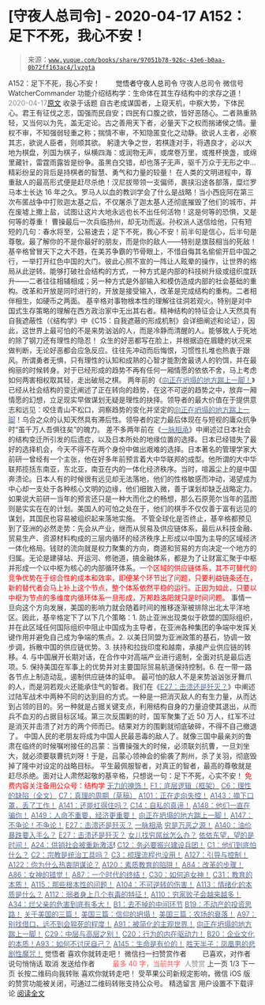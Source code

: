 # [守夜人总司令] - 2020-04-17 A152：足下不死，我心不安！

> 来源：[`www.yuque.com/books/share/97051b78-926c-43e6-b0aa-0b72ff163ac4/lvzgta`](https://www.yuque.com/books/share/97051b78-926c-43e6-b0aa-0b72ff163ac4/lvzgta)

<ne-p id="520f42f3293818f927861ebbd5b15da4_p_0" data-lake-id="520f42f3293818f927861ebbd5b15da4_p_0"><ne-text id="u482c53bc" style="color: rgb(51, 51, 51);">A152：足下不死，我心不安！</ne-text></ne-p> <ne-p id="be4e98b57068641d6de336a33f154195" data-lake-id="be4e98b57068641d6de336a33f154195"><ne-text id="u304f9ae0" ne-fontsize="12" style="color: rgb(255, 255, 255);">原创</ne-text><ne-text id="uec8d03fe" ne-fontsize="14">觉悟者</ne-text><ne-text id="u4e3775e8" ne-fontsize="14">守夜人总司令</ne-text></ne-p> <ne-p id="aebd3f91bc74ae68bd0fcb6870382d2b" data-lake-id="aebd3f91bc74ae68bd0fcb6870382d2b"><ne-text id="uff385c57" ne-fontsize="14" ne-bold="true" style="color: rgb(51, 51, 51);">守夜人总司令</ne-text></ne-p> <ne-p id="52973a986f45696508bc020cbb4e9896" data-lake-id="52973a986f45696508bc020cbb4e9896"><ne-text id="ua09be114" ne-fontsize="14" style="color: rgb(51, 51, 51);">微信号</ne-text><ne-text id="uc3434b4c" ne-fontsize="14" style="color: rgb(51, 51, 51);">WatcherCommander</ne-text></ne-p> <ne-p id="f6943c1146652c3de557efdcfd5c424b" data-lake-id="f6943c1146652c3de557efdcfd5c424b"><ne-text id="u732c6d2d" ne-fontsize="14" style="color: rgb(51, 51, 51);">功能介绍</ne-text><ne-text id="ud3a5b526" ne-fontsize="14" style="color: rgb(51, 51, 51);">结构学：生命体在其生存结构中的求存之道！</ne-text></ne-p> <ne-p id="67205eb06e7419d2223fbff2e2c7ccc0" data-lake-id="67205eb06e7419d2223fbff2e2c7ccc0"><ne-text id="uda94859c" style="color: rgb(140, 140, 140);">2020-04-17</ne-text>[<ne-text id="ue78757ff" ne-fontsize="14">原文</ne-text>](https://mp.weixin.qq.com/s?__biz=MzAxNDk1NjI2Mw==&mid=2247485129&idx=1&sn=4e54449e04c82de033b1d08b62909fac&chksm=9b8a2541acfdac57a7415beb4d029e9ebb531a4dba524a2bfae39feb00516ac2a9bcd93a2af1&scene=27#wechat_redirect&cpage=240)</ne-p> <ne-p id="df5654b53e252574ec90c3c0ae98ad6c" data-lake-id="df5654b53e252574ec90c3c0ae98ad6c"><ne-text id="u5cd8a96d" style="color: rgb(51, 51, 51);">收录于话题</ne-text></ne-p> <ne-p id="2604eaf2c5001651003ba6526591b81a" data-lake-id="2604eaf2c5001651003ba6526591b81a"><ne-text id="u67ada8a2" style="color: rgb(51, 51, 51);">自古老成谋国者，上窥天机，中察大势，下体民心。君王有征伐之志，国强而民自安；四民有口腹之欲，皆好恶随心。二者熟重熟轻，又当何以为先，盖无定论。古之善用天下者，必量天下之权而揣诸侯之情。量权不审，不知强弱轻重之称；揣情不审，不知隐匿变化之动静。欲说人主者，必察其志，欲说人臣者，则顺其欲。</ne-text></ne-p> <ne-p id="40346276845259c04753ae371864cff7" data-lake-id="40346276845259c04753ae371864cff7"><ne-text id="ua4234dae" style="color: rgb(51, 51, 51);">躬逢大争之世，若棋逢对手，将遇良才，必以大地为棋盘，列国为棋子，纵横四海：或润物无声，或席卷万里，或推杯换盏，或绵里藏针，雷霆雨露皆是纷争。虽黑白交错，却也落子无声，驱千万众于无形之中… 精彩纷呈的背后是持棋者的智慧、勇气和力量的较量！</ne-text></ne-p> <ne-p id="258636ed48309f53da226a5044a3d80c" data-lake-id="258636ed48309f53da226a5044a3d80c"><ne-text id="u9fa561b8" style="color: rgb(51, 51, 51);">在人类的文明进程中，尊重敌人的最高形式便是赶尽杀绝！汉尼拔带领一支偏师，裹挟沿途各部落，糜烂罗马本土长达 16 年之久。罗马人以血的教训学会了什么是战略！当小西庇阿在第三次布匿战争中打败迦太基之后，不仅屠杀了迦太基人还彻底摧毁了他们的城市，并在废墟上撒上盐，试图让这片大地永远也长不出任何活物！这是何等的恐惧，又是何等的尊重！</ne-text></ne-p> <ne-p id="a816b9f9eb49b2bf568089fb428f4d94" data-lake-id="a816b9f9eb49b2bf568089fb428f4d94"><ne-text id="uf36a722b" style="color: rgb(51, 51, 51);">曹操最后一次兵临扬州，却无功而返。孙权派人送信给他，只有短短的几句：春水将至，公易速去；足下不死，我心不安！前半句是信心，后半句是尊敬。最了解你的不是你最好的朋友，而是你的敌人——特别是旗鼓相当的死敌！</ne-text></ne-p> <ne-p id="afe77bec95877cf0f4b4a81603746312" data-lake-id="afe77bec95877cf0f4b4a81603746312"><ne-text id="u26332ed9" style="color: rgb(51, 51, 51);">基辛格曾冒天下之大不韪，在美苏争霸的节骨眼上，不惜自侮其名偷偷开启中国之行，一举打开红色中国的大门。彼此心照不宣的一阵让人眩晕的操作，让世界的格局从此逆转。能够打破社会结构的方式，一种方式是内部的科技树升级或组织度跃升——二者往往相辅相成；另一种方式是外部输入和模仿造成内部的社会基础的重构。改革和开放是同时进行的，开放是接受输入，改革是完成结构的重构。二者相伴相生，如硬币之两面。</ne-text></ne-p> <ne-p id="4db7871e9a6d515fe1d64898d812ea5f" data-lake-id="4db7871e9a6d515fe1d64898d812ea5f"><ne-text id="ua2cfb912" style="color: rgb(51, 51, 51);">基辛格对事物根本性的理解往往洞若观火。特别是对中国式生存策略的理解在西方政治家中无出其右者。精神结构的特征会让人天然具有自我遮蔽性（《结构学》中《C15：自我遮蔽的形成机制》会详细阐述和论证），因此，这世界上最可怕的不是来势汹汹的人，而是冷静而清醒的人。能够致人于死地的除了钢刀还有理性的隐忍！</ne-text></ne-p> <ne-p id="ddc861fb37bf89c6256834d871e82e72" data-lake-id="ddc861fb37bf89c6256834d871e82e72"><ne-text id="uf28e33fd" style="color: rgb(51, 51, 51);">众生的好恶都写在脸上，并根据迫在眉睫的状况来做判断，无论好恶都会应急反应。往往先冲动而后悔恨，习惯性扎堆也热衷于跟风。所谓勇者无惧，只有理性的认知和成熟的心智才能割舍最诱人的钓饵，并在最绚丽的时候转身。对于已经形成的趋势不再有任何一厢情愿的依依不舍，马上考虑如何两害相权取其轻，走出破局之棋。</ne-text></ne-p> <ne-p id="a7848412fe7cfd9eac1c524aaae5cf04" data-lake-id="a7848412fe7cfd9eac1c524aaae5cf04"><ne-text id="ufa6ffe35" style="color: rgb(51, 51, 51);">两年前的《</ne-text>[<ne-text id="u897a9ea6" style="color: rgb(87, 107, 149);">向正在坍塌的地方踹上一脚！</ne-text>](http://mp.weixin.qq.com/s?__biz=MzAxNDk1NjI2Mw==&mid=2247483789&idx=1&sn=5e44b7b524c3dc4bb7705f49ed0a44a3&chksm=9b8a2205acfdab139e4b1d44ef6702b09c9fbf79505340205d13fbdaa33207a997f54bee0e97&scene=21#wechat_redirect)<ne-text id="uc3e97b2f" style="color: rgb(51, 51, 51);">》已经从社会结构的变迁阐述了正在转向的趋势，在这不可逆的趋势之中，放弃一厢情愿的幻想，立足现实早做谋划无疑是理性的抉择。领导者的最大价值在于提供意志和远见：咬住青山不松口，洞察趋势的变化并坚定的</ne-text>[<ne-text id="u837ef766" style="color: rgb(87, 107, 149);">向正在坍塌的地方踹上一脚</ne-text>](http://mp.weixin.qq.com/s?__biz=MzAxNDk1NjI2Mw==&mid=2247483789&idx=1&sn=5e44b7b524c3dc4bb7705f49ed0a44a3&chksm=9b8a2205acfdab139e4b1d44ef6702b09c9fbf79505340205d13fbdaa33207a997f54bee0e97&scene=21#wechat_redirect)<ne-text id="u173496b7" style="color: rgb(51, 51, 51);">！乌合之众的认知天然具有滞后性。领导者的定力最后体现在与短视的庸众抗争时“虽千万人吾俱往矣”的魄力。</ne-text></ne-p> <ne-p id="cf8e487098e21477407d38431946b5ee" data-lake-id="cf8e487098e21477407d38431946b5ee"><ne-text id="u5398e5f9" style="color: rgb(51, 51, 51);">差不多两年前在《</ne-text>[<ne-text id="ub94f8ce4" style="color: rgb(87, 107, 149);">一脉相承</ne-text>](http://mp.weixin.qq.com/s?__biz=MzIzMDYwOTM0Mg==&mid=2247483817&idx=1&sn=148231160af839d229a08a0615554624&chksm=e8b19978dfc6106e2404be564219be3cda1fac1eff3cabbc478865ef43edd2fa3d7cefd7197a&scene=21#wechat_redirect)<ne-text id="u62f1cbda" style="color: rgb(51, 51, 51);">》中阐述过日本社会的结构变迁所引发的后遗症，以及日本所处的地缘位置的选择。日本已经错失了最好的选择机会，今天不得不在两个身份中做出艰难的选择。日本著名的管理学家大前研一曾经有一个主张，他在好多年前预言着大中华联邦的成型。他所谓的大中华联邦揽括东南亚，东北亚，南亚在内的一体化经济秩序。当时，喧嚣尘上的是中国奔溃论。日本人有的时候很有远见却无法落地，他们的性格敏感而冲动，渴望成为中心却一支处于各种核心文明的边缘，他们细致入微，善于谋划却缺乏战略定力。如果说大前研一当年的预言还只是一种大而化之的畅想，那么石原莞尔当年的蓝图则是实实在在的计划。美国人的可怕之处在于，他们的棋手不仅仅善于富有远见的谋划，其国民也容易被组织起来落地实施。</ne-text></ne-p> <ne-p id="0a3bb5f0e12f8e1ad05f17b9d12d25b4" data-lake-id="0a3bb5f0e12f8e1ad05f17b9d12d25b4"><ne-text id="ud8c6a09a" style="color: rgb(51, 51, 51);">不管全球化是否终止，基辛格都预见到了亚洲的必然走势：先会从产业，继而从贸易及供应链体系，最后从科技金融、贸易生产、资源材料构成的三层内循环的经济秩序上形成以中国为主导的区域经济一体化格局。</ne-text><ne-text id="ucce0948a" ne-bold="true" style="color: rgb(51, 51, 51);">钱财的流向就是权力聚集的方向，商道和贸易的方向决定一个地方的归属。无论是建驿站、开运河、修驰道，搞金融体系，都是为了让财富汇聚于中枢并形成一个以中枢为核心的内部循环体系。</ne-text><ne-text id="uee8b4a44" style="color: rgb(255, 0, 0);">一个区域的供应链体系，其不可替代的竞争优势在于综合性的成本和效率，即便某个环节出了问题，只要利益链条还在，新的替代者会马上补上这个节点，整个体系依然平稳的运行。正因为如此，只要以中枢为节点的多维度内循环体系一旦形成，万邦趋洛阳就只是时间问题。</ne-text></ne-p> <ne-p id="96f7f7e57535c48d512810a297854f6e" data-lake-id="96f7f7e57535c48d512810a297854f6e"><ne-text id="u49cfa268" style="color: rgb(51, 51, 51);">事情一旦向这个方向发展，美国的影响力就会随着时间的推移逐渐被排除出北太平洋地区。因此，基辛格定下了以下几个策略：1\. 防止亚洲出现类似于欧盟的国际组织，并在此区域任何国际组织中阻止中国成为主导者，在亚洲各种集团的争端中发挥关键作用并避免自己成为争端的焦点。2\. 以美日同盟为亚洲政策的基石，协调一致步调，拆散中国的供应链优势。3\. 扶持和拉拢印度和越南，承接产业供应链的转移。4\. 与中国展开长期对话，在合作中对高端产业进行遏制，全面对抗是最后选项。5\. 保持美国在军事上的优势并对主要国际贸易航道保持控制。6\. 在一带一路各节点上制造动乱，遏制供应链体的延申。</ne-text></ne-p> <ne-p id="df8b5dccfd15e03a1b15aa5c14f95b8d" data-lake-id="df8b5dccfd15e03a1b15aa5c14f95b8d"><ne-text id="uac5cc649" style="color: rgb(51, 51, 51);">最可怕的敌人不是来势汹汹张牙舞爪的人，而是洞若观火还能承住气的智者。我们在《</ne-text>[<ne-text id="ua468a406" style="color: rgb(87, 107, 149);">E27：击溃还是歼灭？</ne-text>](http://mp.weixin.qq.com/s?__biz=MzAxNDk1NjI2Mw==&mid=2247485068&idx=1&sn=2b373ea4eefcf1b09885327f1a71579c&chksm=9b8a2504acfdac128793e9562414dc6898813182021afefdb73c3ea788e0a998af0ed02fe173&scene=21#wechat_redirect)<ne-text id="uc7926775" style="color: rgb(51, 51, 51);">》中阐述过陆军战术中两种不同的达到目的方式。一种是一把消灭敌人的有生力量，从而达到占领的目的。另一种就是占据关键支点，利用结构自身的力量迫使其退出，从而兵不血刃的占据目标区域。第三次反围剿的时，国军聚集了近 50 万人，红军不过是消灭并击溃了对方的两个师而已。结果对方的围剿就彻底破碎，不得不自己撤退了。</ne-text></ne-p> <ne-p id="719cbeeb7c365dded723a732ed2af1b3" data-lake-id="719cbeeb7c365dded723a732ed2af1b3"><ne-text id="u08ef67c8" style="color: rgb(51, 51, 51);">中国人民的老朋友将成为中国人民最恶毒的敌人了。就像三国中最亲刘的鲁肃在临终的时候嘱咐接任的吕蒙：当曹操强大的时候，必须联刘抗曹，一旦刘坐大，就必须要联曹抗刘呀！于是，吕蒙心领神会的偷袭了荆州，杀了关羽，彻底毁掉了隆中对设定的战略目标。</ne-text></ne-p> <ne-p id="b300eb5bb6ef8eec411a9380303e805c" data-lake-id="b300eb5bb6ef8eec411a9380303e805c"><ne-text id="ud9ade5ed" style="color: rgb(51, 51, 51);">平生最佩服智者，对真正的智者，最高的尊敬就是赶尽杀绝。面对让人肃然起敬的基辛格，只想说一句：足下不死，心实不安！</ne-text></ne-p> <ne-p id="ffd1df4b61970c692b045126e7c2d0b2" data-lake-id="ffd1df4b61970c692b045126e7c2d0b2" ne-alignment="center"><ne-text id="u53bddfa4" style="color: rgb(255, 0, 0);">免费内容关注备用公众号</ne-text><ne-text id="u994e997f" ne-bold="true" style="color: rgb(255, 0, 0);">：结构学</ne-text></ne-p>  <ne-p id="25a9601eb6781fb361eece034502bd63" data-lake-id="25a9601eb6781fb361eece034502bd63"><ne-card data-card-name="image" data-card-type="inline" id="nxYBP" data-event-boundary="card" style="color: rgb(51, 51, 51);"><ne-p id="3a4f3ead1854386cf0d73ee6b1da7b0b" data-lake-id="3a4f3ead1854386cf0d73ee6b1da7b0b">[<ne-text id="u8eca3e12" style="color: rgb(87, 107, 149);">无力的掩饰！</ne-text>](http://mp.weixin.qq.com/s?__biz=MzAxNDk1NjI2Mw==&mid=2247485092&idx=1&sn=72255f6c1435947bcb3f85c0fa9a8c98&chksm=9b8a252cacfdac3a1614917f764fe39ac23355efb663c00ccd93322a5cb9b882f96170105e49&scene=21#wechat_redirect)</ne-p> <ne-p id="a2ed03b45b7c80905a706bd31f2013c8" data-lake-id="a2ed03b45b7c80905a706bd31f2013c8">[<ne-text id="udf7d60d4" style="color: rgb(87, 107, 149);">F1：底层逻辑（框架）</ne-text>](http://mp.weixin.qq.com/s?__biz=MzAxNDk1NjI2Mw==&mid=2247485072&idx=1&sn=83d919c9e3bf71d25978a97c8d4c8aa6&chksm=9b8a2518acfdac0ea8a0f84382cc7c0a26d1ac3664d76c6365aee67ac4ebcac1bf280c060249&scene=21#wechat_redirect)</ne-p> <ne-p id="5d348064c7b96e9005b0b9bf6eb855e7" data-lake-id="5d348064c7b96e9005b0b9bf6eb855e7">[<ne-text id="u820c146a" style="color: rgb(87, 107, 149);">C6：理性的缺陷（全文）</ne-text>](http://mp.weixin.qq.com/s?__biz=MzAxNDk1NjI2Mw==&mid=2247485088&idx=1&sn=dc240d68dabbc3fbaa9897c63128e439&chksm=9b8a2528acfdac3e2ed7d1fff93035fb458ffdde98085ac6cfcd64bd53c9b8492733341b88ca&scene=21#wechat_redirect)</ne-p> <ne-p id="737bf4caad2f5734754a893e4afc816f" data-lake-id="737bf4caad2f5734754a893e4afc816f">[<ne-text id="ub1f9a2da" style="color: rgb(87, 107, 149);">C7：真理的周期（草稿）</ne-text>](http://mp.weixin.qq.com/s?__biz=MzAxNDk1NjI2Mw==&mid=2247485125&idx=1&sn=724eac40812de46a36c36a423d100223&chksm=9b8a254dacfdac5b81e40465e73885bad2944e5115cd3c3fd5564b139fff62d8d15465bdc614&scene=21#wechat_redirect)</ne-p> <ne-p id="44bc65968abf7019ab90b99c85778099" data-lake-id="44bc65968abf7019ab90b99c85778099">[<ne-text id="u16334996" style="color: rgb(87, 107, 149);">A101：正在走向失控！</ne-text>](http://mp.weixin.qq.com/s?__biz=MzAxNDk1NjI2Mw==&mid=2247485118&idx=1&sn=f80e8cdc785582325fe732a34ada1752&chksm=9b8a2536acfdac20e341884248b172b0c0ca910540223ab60c7625fdc0de2a03975d780ea2ab&scene=21#wechat_redirect)</ne-p> <ne-p id="a2712916eb332b0353dc6ca19f3f5d1e" data-lake-id="a2712916eb332b0353dc6ca19f3f5d1e">[<ne-text id="u62871ece" style="color: rgb(87, 107, 149);">A143：摘下口罩，丢了工作！</ne-text>](http://mp.weixin.qq.com/s?__biz=MzAxNDk1NjI2Mw==&mid=2247485056&idx=1&sn=eff9f05bcad84a7ccd397ebaacde4055&chksm=9b8a2508acfdac1eb18a04ce52aef698f8e4da804261fd1f75930aa5e7c3fbe50806b0077542&scene=21#wechat_redirect)</ne-p> <ne-p id="d24e09cf844d69db194482edf232bbdd" data-lake-id="d24e09cf844d69db194482edf232bbdd">[<ne-text id="ue3196df4" style="color: rgb(87, 107, 149);">A141：还能扛得住吗？</ne-text>](http://mp.weixin.qq.com/s?__biz=MzAxNDk1NjI2Mw==&mid=2247485046&idx=1&sn=d7a96fb55a2d572e99346b475818fe95&chksm=9b8a25feacfdace8ee0ac46509e45dc495a8d28b9f12f2acfe6d96d87cf87b8d8fb887b6e6fa&scene=21#wechat_redirect)</ne-p> <ne-p id="f1453367ecd5339d92e561fa59fc0c83" data-lake-id="f1453367ecd5339d92e561fa59fc0c83">[<ne-text id="u4b43a736" style="color: rgb(87, 107, 149);">C14：自私的真谛！</ne-text>](http://mp.weixin.qq.com/s?__biz=MzAxNDk1NjI2Mw==&mid=2247485051&idx=1&sn=61451e2e8b660eec79c1ec634ff1188c&chksm=9b8a25f3acfdace5790db4e909468d61e47477affe294f19c4e10cad79c869c3a3ecedc242b6&scene=21#wechat_redirect)</ne-p> <ne-p id="cd9d39a9744af7f35d75379ac424917c" data-lake-id="cd9d39a9744af7f35d75379ac424917c">[<ne-text id="u380e7f21" style="color: rgb(87, 107, 149);">A148：他们一直在骗你！</ne-text>](http://mp.weixin.qq.com/s?__biz=MzAxNDk1NjI2Mw==&mid=2247485104&idx=1&sn=95439802cbeb1e42c406b5db1506d630&chksm=9b8a2538acfdac2e0f18661179a39a4ac262d1621e470595a57d660561c5dab9f0a895564fcc&scene=21#wechat_redirect)</ne-p> <ne-p id="f6ce8afa60be48e3f918214a3d72ae18" data-lake-id="f6ce8afa60be48e3f918214a3d72ae18">[<ne-text id="u5375a30f" style="color: rgb(87, 107, 149);">A149：人命不重要，经济更重要！</ne-text>](http://mp.weixin.qq.com/s?__biz=MzAxNDk1NjI2Mw==&mid=2247485108&idx=1&sn=3fab85fd661e063fa5b16c9fd8d85eff&chksm=9b8a253cacfdac2af43b37c34ffc673a5f4ca2e25b9580fa8a220c3c2bdc90e2f8cdf630c86c&scene=21#wechat_redirect)</ne-p> <ne-p id="0bc5c3bd2d5db3f20f6ef4473965be2a" data-lake-id="0bc5c3bd2d5db3f20f6ef4473965be2a">[<ne-text id="u3cbc57ea" style="color: rgb(87, 107, 149);">向正在坍塌的地方踹上一脚！</ne-text>](http://mp.weixin.qq.com/s?__biz=MzAxNDk1NjI2Mw==&mid=2247483789&idx=1&sn=5e44b7b524c3dc4bb7705f49ed0a44a3&chksm=9b8a2205acfdab139e4b1d44ef6702b09c9fbf79505340205d13fbdaa33207a997f54bee0e97&scene=21#wechat_redirect)</ne-p> <ne-p id="8743b2644dd8d2fa96f0cc9b1e33cc44" data-lake-id="8743b2644dd8d2fa96f0cc9b1e33cc44">[<ne-text id="ue50f196c" style="color: rgb(87, 107, 149);">A147：不争论！不争论！</ne-text>](http://mp.weixin.qq.com/s?__biz=MzAxNDk1NjI2Mw==&mid=2247485096&idx=1&sn=5e5f8668239146507240a8ca9bd3129c&chksm=9b8a2520acfdac36b0d7f692c488c41a5d80872b7cc85c03cb728e2ecd09622cc02afbaee1e6&scene=21#wechat_redirect)</ne-p> <ne-p id="81f99b765c0f104132a9d8566c34c0dc" data-lake-id="81f99b765c0f104132a9d8566c34c0dc">[<ne-text id="ub26e84d2" style="color: rgb(87, 107, 149);">E27：击溃还是歼灭？</ne-text>](http://mp.weixin.qq.com/s?__biz=MzAxNDk1NjI2Mw==&mid=2247485068&idx=1&sn=2b373ea4eefcf1b09885327f1a71579c&chksm=9b8a2504acfdac128793e9562414dc6898813182021afefdb73c3ea788e0a998af0ed02fe173&scene=21#wechat_redirect)</ne-p> <ne-p id="2494bbfef3d278decb7b980bf1a58464" data-lake-id="2494bbfef3d278decb7b980bf1a58464">[<ne-text id="ud45d14f6" style="color: rgb(87, 107, 149);">一脉相承</ne-text>](http://mp.weixin.qq.com/s?__biz=MzIzMDYwOTM0Mg==&mid=2247483817&idx=1&sn=148231160af839d229a08a0615554624&chksm=e8b19978dfc6106e2404be564219be3cda1fac1eff3cabbc478865ef43edd2fa3d7cefd7197a&scene=21#wechat_redirect)</ne-p> <ne-p id="29732756e83e8b5602de1b1c6baae3cc" data-lake-id="29732756e83e8b5602de1b1c6baae3cc">[<ne-text id="u3d2b9d86" style="color: rgb(87, 107, 149);">穷是万恶之源！</ne-text>](http://mp.weixin.qq.com/s?__biz=MzAxNDk1NjI2Mw==&mid=2247483823&idx=1&sn=e54ebe9891b302dc0bf1815c76ccf8b7&chksm=9b8a2227acfdab31a05e273addd9159d4b8263d58d3c58bf214841c8189157519719c3427306&scene=21#wechat_redirect)</ne-p> <ne-p id="e2c02fd5b288e99443f2e688c9511e86" data-lake-id="e2c02fd5b288e99443f2e688c9511e86">[<ne-text id="uea99dc4d" style="color: rgb(87, 107, 149);">A140：油价暴跌要入手么？</ne-text>](http://mp.weixin.qq.com/s?__biz=MzAxNDk1NjI2Mw==&mid=2247485041&idx=1&sn=6a4187b14980b764812cc8a38a73a6d4&chksm=9b8a25f9acfdacef9a5a63103636ec37167ae10172725c25bf8406785c059e08ca35c44d28e4&scene=21#wechat_redirect)</ne-p> <ne-p id="749ea57018e55bdc5eb09590c024f071" data-lake-id="749ea57018e55bdc5eb09590c024f071">[<ne-text id="u49859cc1" style="color: rgb(87, 107, 149);">E27：击溃还是歼灭？</ne-text>](http://mp.weixin.qq.com/s?__biz=MzAxNDk1NjI2Mw==&mid=2247485068&idx=1&sn=2b373ea4eefcf1b09885327f1a71579c&chksm=9b8a2504acfdac128793e9562414dc6898813182021afefdb73c3ea788e0a998af0ed02fe173&scene=21#wechat_redirect)</ne-p> <ne-p id="3590634296906cdcd137c46bea95ea64" data-lake-id="3590634296906cdcd137c46bea95ea64">[<ne-text id="u5f5c63ae" style="color: rgb(87, 107, 149);">女儿找穷屌丝怎么办？</ne-text>](http://mp.weixin.qq.com/s?__biz=MzAxNDk1NjI2Mw==&mid=2247484939&idx=1&sn=6a8b9a3df7e1197fde72a04e45ad3055&chksm=9b8a2583acfdac958a9514beb89993c74e6ee5ad63df4c4c6d420f8ac9cc3976dcfe5f66c734&scene=21#wechat_redirect)</ne-p> <ne-p id="d28095990944fb0a24fcbe6b7f2aaeb1" data-lake-id="d28095990944fb0a24fcbe6b7f2aaeb1">[<ne-text id="ua4494cb0" style="color: rgb(87, 107, 149);">依依东望，望的是时间！</ne-text>](http://mp.weixin.qq.com/s?__biz=MzIzMDYwOTM0Mg==&mid=2247483860&idx=1&sn=b5b01ae82ff764ce2806251e3f2a809f&chksm=e8b19905dfc61013607735eb7782299c9a4d7a39a8b15a7b46182ef20eda3ffe9f6ed6337e1f&scene=21#wechat_redirect)</ne-p> <ne-p id="f1eb352c1686167a7a3faa268895421d" data-lake-id="f1eb352c1686167a7a3faa268895421d">[<ne-text id="u6ea2edba" style="color: rgb(87, 107, 149);">A24：供销社会被重新激活</ne-text>](http://mp.weixin.qq.com/s?__biz=MzAxNDk1NjI2Mw==&mid=2247484249&idx=1&sn=b8af24c3440b291292b1ed4eddfcfaec&chksm=9b8a20d1acfda9c79045cf72415a403a655fcbcc03483c9b2970fd289e28f7c18a998142039c&scene=21#wechat_redirect)<ne-text id="u5340efaa" style="color: rgb(11, 1, 20);">!</ne-text></ne-p> <ne-p id="77985082a278eedbe1c9f71066e2c90e" data-lake-id="77985082a278eedbe1c9f71066e2c90e">[<ne-text id="u72a82b98" style="color: rgb(87, 107, 149);">C12：务必要振兴建设兵团！</ne-text>](http://mp.weixin.qq.com/s?__biz=MzAxNDk1NjI2Mw==&mid=2247484193&idx=1&sn=88c86597191d0c97a411f9ea6f7b7c5d&chksm=9b8a20a9acfda9bfae819e8e42531fe6d523dd244ef0fc0c0787ab812540108c181f7ec2ffa9&scene=21#wechat_redirect)</ne-p> <ne-p id="90f85b8822765554cbe5bc571d8beb15" data-lake-id="90f85b8822765554cbe5bc571d8beb15">[<ne-text id="u58d488fc" style="color: rgb(87, 107, 149);">C1：他们到底怕什么？</ne-text>](http://mp.weixin.qq.com/s?__biz=MzAxNDk1NjI2Mw==&mid=2247483898&idx=1&sn=1b0a50386e9e89d2750dec717236f0aa&chksm=9b8a2272acfdab64235b35ee5e91b8cac6172144207251636e1345fc570aa1601f59eff7f442&scene=21#wechat_redirect)</ne-p> <ne-p id="0aee449e40370ec93b2ef1081909bd58" data-lake-id="0aee449e40370ec93b2ef1081909bd58">[<ne-text id="ue78878d2" style="color: rgb(87, 107, 149);">C2：宗教是统治工具吗？</ne-text>](http://mp.weixin.qq.com/s?__biz=MzAxNDk1NjI2Mw==&mid=2247483901&idx=1&sn=f5d9f8c7bd84370c79adae921351e813&chksm=9b8a2275acfdab63fde093d76ff82e01d0e2fd43ea675f77fd17fd51a15873d4d10499f5338d&scene=21#wechat_redirect)</ne-p> <ne-p id="9952dd1ae1179f3c5c9e2cb17c2de632" data-lake-id="9952dd1ae1179f3c5c9e2cb17c2de632">[<ne-text id="ua679ce21" style="color: rgb(87, 107, 149);">C3：梳理流程也没用！</ne-text>](http://mp.weixin.qq.com/s?__biz=MzAxNDk1NjI2Mw==&mid=2247483989&idx=1&sn=ee70dacfd980f041379d91ae947ece44&chksm=9b8a21ddacfda8cb28bf62d6f53531e8a8ebce2de96396e50ec7e7e144fffe502ec6faee3415&scene=21#wechat_redirect)</ne-p> <ne-p id="a648f984c2d24407c414f99342e41f9d" data-lake-id="a648f984c2d24407c414f99342e41f9d">[<ne-text id="u38f5d02f" style="color: rgb(87, 107, 149);">A127：引导与控制！</ne-text>](http://mp.weixin.qq.com/s?__biz=MzAxNDk1NjI2Mw==&mid=2247484979&idx=1&sn=f399f00523a8dd5cafe7c0636121333e&chksm=9b8a25bbacfdacad35d6b31ea6500e76fc161c3dd8e789aacdc1284bedcdcaf57570dd6f6261&scene=21#wechat_redirect)</ne-p> <ne-p id="5b1acd2c09eff74e5f4af4725365f168" data-lake-id="5b1acd2c09eff74e5f4af4725365f168">[<ne-text id="ue664d418" style="color: rgb(87, 107, 149);">A122：你为什么热衷阴谋论？</ne-text>](http://mp.weixin.qq.com/s?__biz=MzAxNDk1NjI2Mw==&mid=2247484960&idx=1&sn=f04b2971f7e664f0ab903a6a9ffab5dd&chksm=9b8a25a8acfdacbecd85fb722d9e401e6b748a28498b75da9489af10d9cf69916bf473c72a7b&scene=21#wechat_redirect)</ne-p> <ne-p id="eea9d4a03309c5ca43aac8747d9698ef" data-lake-id="eea9d4a03309c5ca43aac8747d9698ef">[<ne-text id="udddd1599" style="color: rgb(87, 107, 149);">A120：素质教育的陷阱！</ne-text>](http://mp.weixin.qq.com/s?__biz=MzAxNDk1NjI2Mw==&mid=2247484948&idx=1&sn=6326c52223f8520cf16820e7ae2f12d1&chksm=9b8a259cacfdac8a3f821dea074d2df64dc08c9498aadb36f006f685bbf87dfc13daefd4bf6d&scene=21#wechat_redirect)</ne-p> <ne-p id="302f300ae6805cbfe1e6c8147664ca79" data-lake-id="302f300ae6805cbfe1e6c8147664ca79">[<ne-text id="u1608c693" style="color: rgb(87, 107, 149);">A84：改革的步骤！</ne-text>](http://mp.weixin.qq.com/s?__biz=MzIzMDYwOTM0Mg==&mid=2247484098&idx=1&sn=8a28fd5dce47b485ed38e4f3cfdb7d05&chksm=e8b19a13dfc61305fde13511d297aa1d6b59184825c7998f338e7d5f36742e3c06c717d78fe8&scene=21#wechat_redirect)</ne-p> <ne-p id="fc5e5d5587f64a9fed77845f7e0c6750" data-lake-id="fc5e5d5587f64a9fed77845f7e0c6750">[<ne-text id="u9d96bd3b" style="color: rgb(87, 107, 149);">A86：女神的错觉！</ne-text>](http://mp.weixin.qq.com/s?__biz=MzAxNDk1NjI2Mw==&mid=2247484733&idx=1&sn=fab22e8ab3f80b78dab3d4e2e2716bfb&chksm=9b8a26b5acfdafa374df83506e5086a573169362877918977c08490b4e9747c45c99d1266e7f&scene=21#wechat_redirect)</ne-p> <ne-p id="0cb0489648b4eed908a6d82f4e6f2f07" data-lake-id="0cb0489648b4eed908a6d82f4e6f2f07">[<ne-text id="u55128cdf" style="color: rgb(87, 107, 149);">A87：一个时代的终结！</ne-text>](http://mp.weixin.qq.com/s?__biz=MzIzMDYwOTM0Mg==&mid=2247484102&idx=1&sn=c0572fe89409ac0ef2d1468b8f81f130&chksm=e8b19a17dfc6130119eacf0492c237b5173f6f9c13265a36d7919e3132228f8c2d3306863c08&scene=21#wechat_redirect)</ne-p> <ne-p id="2a2905380dbf5177c729827cca9a38f1" data-lake-id="2a2905380dbf5177c729827cca9a38f1">[<ne-text id="uc8fa8b8e" style="color: rgb(87, 107, 149);">C30：如何追女神！</ne-text>](http://mp.weixin.qq.com/s?__biz=MzAxNDk1NjI2Mw==&mid=2247484588&idx=1&sn=de5c95495cc04bcfe8644c3c2bc025c3&chksm=9b8a2724acfdae3286a142c2de506a7494e2d7aa50c990c0e159cedab07b5287040f286dfac6&scene=21#wechat_redirect)</ne-p> <ne-p id="fd9c1a933d58a82ba5deb6e586ead3fb" data-lake-id="fd9c1a933d58a82ba5deb6e586ead3fb">[<ne-text id="ufa0e53df" style="color: rgb(87, 107, 149);">C31：教育的本质！</ne-text>](http://mp.weixin.qq.com/s?__biz=MzAxNDk1NjI2Mw==&mid=2247484645&idx=1&sn=0c19e963af345ec0d157348555f45482&chksm=9b8a276dacfdae7bb43eb0602bf7d9fdc827d0675a7350f893c5b3b43986de58782355a2065d&scene=21#wechat_redirect)</ne-p> <ne-p id="b9a3c30835bf7aa6ff1dcd3730d25439" data-lake-id="b9a3c30835bf7aa6ff1dcd3730d25439">[<ne-text id="u02d8e53f" style="color: rgb(87, 107, 149);">A115：那些根本性的问题！</ne-text>](http://mp.weixin.qq.com/s?__biz=MzAxNDk1NjI2Mw==&mid=2247484914&idx=1&sn=967fee05bc4f865fe727690ef496bd08&chksm=9b8a267aacfdaf6c067abdfbeed512ad0ec7af5d0c3310f4461e50eaa47c005b5b30ea9758af&scene=21#wechat_redirect)</ne-p> <ne-p id="a3876cf4b9d71bb09939f6cbafc1c965" data-lake-id="a3876cf4b9d71bb09939f6cbafc1c965">[<ne-text id="u63a61763" style="color: rgb(87, 107, 149);">A104：不可逆转的伤害！</ne-text>](http://mp.weixin.qq.com/s?__biz=MzAxNDk1NjI2Mw==&mid=2247484910&idx=1&sn=80626aa3b4a4e223e5062a4d00806308&chksm=9b8a2666acfdaf70c0a3e1392357732bf9431c96bc1ec220eef91101a73d0c6eeff4f62d4e80&scene=21#wechat_redirect)</ne-p> <ne-p id="02d1b3431b9e7a1098591fd3db48af3d" data-lake-id="02d1b3431b9e7a1098591fd3db48af3d">[<ne-text id="u3436d3f2" style="color: rgb(87, 107, 149);">A113：情绪化的本质是什么？</ne-text>](http://mp.weixin.qq.com/s?__biz=MzAxNDk1NjI2Mw==&mid=2247484925&idx=1&sn=a3e5d2a4ffa1f0c4a1e915a7f6244527&chksm=9b8a2675acfdaf6365b4c9b6f0390ceae91e0dbf218efdd6be0dc600964d220b1ab45bb6c2ac&scene=21#wechat_redirect)</ne-p> <ne-p id="94afc45c447c93690ddd7cd3c1b0ec25" data-lake-id="94afc45c447c93690ddd7cd3c1b0ec25">[<ne-text id="uc43be8c4" style="color: rgb(87, 107, 149);">A112：弱者身上几个有毒的特征！</ne-text>](http://mp.weixin.qq.com/s?__biz=MzAxNDk1NjI2Mw==&mid=2247484903&idx=1&sn=609b7c81f10207eea8bcccbe35aa61b6&chksm=9b8a266facfdaf790a328ee9eca9d05f95ce939b69b2e4c1fcaacd63470bd79c44d03caeb00c&scene=21#wechat_redirect)</ne-p> <ne-p id="edcac0af965d4af904cc66b0823b588e" data-lake-id="edcac0af965d4af904cc66b0823b588e">[<ne-text id="u64dcabb0" style="color: rgb(87, 107, 149);">A110：穷家败子会越来越多！</ne-text>](http://mp.weixin.qq.com/s?__biz=MzAxNDk1NjI2Mw==&mid=2247484897&idx=1&sn=84e1c8a85eb385c04f400095d47d55eb&chksm=9b8a2669acfdaf7f7a431a12c057023ae123aaa855b0f9d48a98c21eae27788632beb60765c9&scene=21#wechat_redirect)</ne-p> <ne-p id="fbbb9f58ae7dac5c9799c1e8878d9352" data-lake-id="fbbb9f58ae7dac5c9799c1e8878d9352">[<ne-text id="u3f9ff631" style="color: rgb(87, 107, 149);">A34：烂父亲的危害到底有多大！</ne-text>](http://mp.weixin.qq.com/s?__biz=MzIzMDYwOTM0Mg==&mid=2247483986&idx=1&sn=984fbf5e696f7a3f34f25dcf93037cea&chksm=e8b19a83dfc61395d629a54503920505c42a73a62b9e72308ed4ea0d66c509ca66a1a3138ea5&scene=21#wechat_redirect)</ne-p> <ne-p id="0f7c14f0cce0c5d392fada602b14e5fd" data-lake-id="0f7c14f0cce0c5d392fada602b14e5fd">[<ne-text id="u54062cd9" style="color: rgb(87, 107, 149);">B1：去不掉的中间环节</ne-text>](http://mp.weixin.qq.com/s?__biz=MzIzMDYwOTM0Mg==&mid=2247483903&idx=1&sn=e8a21cb816d6a27d869f81463805a208&chksm=e8b1992edfc610380f54d91f9acc9844820c77ce8a5bcedb4f36372c406647f45fd2514a6a77&scene=21#wechat_redirect)</ne-p> <ne-p id="f11c53cad3b3de995e5f71a579211616" data-lake-id="f11c53cad3b3de995e5f71a579211616">[<ne-text id="udefb79e2" style="color: rgb(87, 107, 149);">B19：不动产的投资思路！</ne-text>](http://mp.weixin.qq.com/s?__biz=MzAxNDk1NjI2Mw==&mid=2247484650&idx=1&sn=36687887ab7cd444fd324c3906b8d54a&chksm=9b8a2762acfdae74b83a146bdd8994b81cb9879b3de5caa870c13c6253ad22b2f5c42b0fe59a&scene=21#wechat_redirect)</ne-p> <ne-p id="b9cb453cb15447f557ac7842975bcfb3" data-lake-id="b9cb453cb15447f557ac7842975bcfb3">[<ne-text id="u59e44715" style="color: rgb(87, 107, 149);">关于美国的三篇！</ne-text>](http://mp.weixin.qq.com/s?__biz=MzIzMDYwOTM0Mg==&mid=2247484082&idx=1&sn=7f0efdc740505aeff41af3593c2c07d2&chksm=e8b19a63dfc613757721204eef321ddcad7ddc01dfc2076db117c37c0b37d75438f2e405c830&scene=21#wechat_redirect)</ne-p> <ne-p id="7ea67752d868a886e0f91849254dbf0f" data-lake-id="7ea67752d868a886e0f91849254dbf0f">[<ne-text id="u64898e42" style="color: rgb(87, 107, 149);">美国三篇：信仰的坍塌！</ne-text>](http://mp.weixin.qq.com/s?__biz=MzIzMDYwOTM0Mg==&mid=2247484086&idx=1&sn=84a690a2f2f277ffb97bd9ae9b8997b5&chksm=e8b19a67dfc61371cbaa58bdc4cf884dcb865ce62dc947cf1cf3e7653716339ff71d49c563bb&scene=21#wechat_redirect)</ne-p> <ne-p id="31c401655b0102934a862120029c9cd2" data-lake-id="31c401655b0102934a862120029c9cd2">[<ne-text id="u314804d5" style="color: rgb(87, 107, 149);">美国三篇：农场的衰落！</ne-text>](http://mp.weixin.qq.com/s?__biz=MzAxNDk1NjI2Mw==&mid=2247484839&idx=1&sn=ab17e9c4ae5af883a17a9c0fcafe94dd&chksm=9b8a262facfdaf399eab6252e9034d5a64a95f1c2575ed6570615dc11980d7d14b684341c22d&scene=21#wechat_redirect)</ne-p> <ne-p id="ac07fda13ac7984d00078c4137dffe92" data-lake-id="ac07fda13ac7984d00078c4137dffe92">[<ne-text id="u4e3f0695" style="color: rgb(87, 107, 149);">A97：别找借口，远不到会猝死的程度！</ne-text>](http://mp.weixin.qq.com/s?__biz=MzAxNDk1NjI2Mw==&mid=2247484866&idx=1&sn=d93222730b1fd65cd31d270e54c91073&chksm=9b8a264aacfdaf5cf1d8eab64891b03e7b9966e887c9f512b7cb4a3f6cca04f1faa2c5da905d&scene=21#wechat_redirect)</ne-p> <ne-p id="b34b7bdb5d928a49cd847c93841c10b0" data-lake-id="b34b7bdb5d928a49cd847c93841c10b0">[<ne-text id="u59eb80c7" style="color: rgb(87, 107, 149);">A91：被简化的主观世界！</ne-text>](http://mp.weixin.qq.com/s?__biz=MzIzMDYwOTM0Mg==&mid=2247484106&idx=1&sn=89ac1e2a068a9114c08822ed3a6a9916&chksm=e8b19a1bdfc6130d67743acf04c384cd66fa3d13b83614a9b3d70edda3290e8af9765c31b7d7&scene=21#wechat_redirect)</ne-p> <ne-p id="f678eb36e80f887cc05fd1f638991319" data-lake-id="f678eb36e80f887cc05fd1f638991319">[<ne-text id="u0c8a78aa" style="color: rgb(87, 107, 149);">向正在坍塌的地方踹上一脚！</ne-text>](http://mp.weixin.qq.com/s?__biz=MzAxNDk1NjI2Mw==&mid=2247483789&idx=1&sn=5e44b7b524c3dc4bb7705f49ed0a44a3&chksm=9b8a2205acfdab139e4b1d44ef6702b09c9fbf79505340205d13fbdaa33207a997f54bee0e97&scene=21#wechat_redirect)</ne-p> <ne-p id="f949d1ee2886ec53d3d6a7ff98e13ac3" data-lake-id="f949d1ee2886ec53d3d6a7ff98e13ac3">[<ne-text id="u3c864de6" style="color: rgb(87, 107, 149);">C29：中层与高层之别！</ne-text>](http://mp.weixin.qq.com/s?__biz=MzIzMDYwOTM0Mg==&mid=2247484061&idx=1&sn=6b5effaceec4ccea129b0b2c0ff9eb94&chksm=e8b19a4cdfc6135a82d4a79c2245a8efb5cea97135ffeef76afcdb0f1d23fc37408270b77ac3&scene=21#wechat_redirect)</ne-p> <ne-p id="e3b2a184076fa697e92649e15bd52d9e" data-lake-id="e3b2a184076fa697e92649e15bd52d9e">[<ne-text id="uc612d762" style="color: rgb(87, 107, 149);">C20：行为的内在驱动力！</ne-text>](http://mp.weixin.qq.com/s?__biz=MzIzMDYwOTM0Mg==&mid=2247484003&idx=1&sn=a62ddbccc64f9f19890c0dff9605b6f7&chksm=e8b19ab2dfc613a47b840d331bb9c43711798f5102681c0d1a06cb3996450c1d34bc8573b7e0&scene=21#wechat_redirect)</ne-p> <ne-p id="95b2ea229bf96b219ce88365c9c774e8" data-lake-id="95b2ea229bf96b219ce88365c9c774e8">[<ne-text id="u04e76eab" style="color: rgb(87, 107, 149);">B20：企业文化的本质！</ne-text>](http://mp.weixin.qq.com/s?__biz=MzIzMDYwOTM0Mg==&mid=2247484111&idx=1&sn=d6154ef03c3702d24ebbd49ec6d2544b&chksm=e8b19a1edfc61308357f4cc639a74339e18c1e7ea64e351a1d73fac03d82e0daa3d7cbd2b4f7&scene=21#wechat_redirect)[<ne-text id="uca8e0caa" style="color: rgb(87, 107, 149);">A93：如何不讨厌自己？</ne-text>](http://mp.weixin.qq.com/s?__biz=MzAxNDk1NjI2Mw==&mid=2247484783&idx=1&sn=08bb06c4b322311a9d08a0d67077b6ac&chksm=9b8a26e7acfdaff1fb664e30d3365b7405692c4c7e53b41d078052fcbd87faf8de05c04346ce&scene=21#wechat_redirect)</ne-p> <ne-p id="7c3e88fcbdc721b2a4c753deba901c93" data-lake-id="7c3e88fcbdc721b2a4c753deba901c93">[<ne-text id="u3d66973a" style="color: rgb(87, 107, 149);">A145：生命是有价的！</ne-text>](http://mp.weixin.qq.com/s?__biz=MzIzMDYwOTM0Mg==&mid=2247484225&idx=1&sn=a811aaea8f276764fd52f3c23c629538&chksm=e8b19b90dfc61286a480096d1f6f2200f06f7f8f8d7cc07642caee3bdcd0f7d259e81c6e83b3&scene=21#wechat_redirect)</ne-p> <ne-p id="a40040cd5424a384ab2d4e0663b225d9" data-lake-id="a40040cd5424a384ab2d4e0663b225d9">[<ne-text id="ud3890f48" style="color: rgb(87, 107, 149);">胜天半子：凤凰男的悲剧性魔咒！</ne-text>](http://mp.weixin.qq.com/s?__biz=MzAxNDk1NjI2Mw==&mid=2247484459&idx=1&sn=3af333a7d8f81253f730e57ba86f6f11&chksm=9b8a27a3acfdaeb524c155bcc629f472e273558add2d9c91ca3295d08144bd6d7d26ed757e6c&scene=21#wechat_redirect)</ne-p> <ne-p id="7ee73db9fe118fa196c3310499270e6a" data-lake-id="7ee73db9fe118fa196c3310499270e6a"><ne-text id="uf6069124" style="color: rgb(51, 51, 51);">觉悟者</ne-text></ne-p> <ne-p id="f4e005763e413107f5999c763b4254ad" data-lake-id="f4e005763e413107f5999c763b4254ad"><ne-text id="u9d0cc629" style="color: rgb(51, 51, 51);">喜欢你就转走吧！</ne-text></ne-p> <ne-p id="a8f49db0d4acf8bacb2e9400b33dbba4" data-lake-id="a8f49db0d4acf8bacb2e9400b33dbba4"><ne-text id="u4640bad6" ne-bold="true" style="color: rgb(51, 51, 51);">微信扫一扫赞赏作者</ne-text><ne-text id="uf5208ce7" ne-bold="true" style="color: rgb(255, 255, 255);">赞赏</ne-text></ne-p> <ne-p id="c51350c06ab1f80c71fd0860921f24bf" data-lake-id="c51350c06ab1f80c71fd0860921f24bf"><ne-text id="ubd3933c9" style="color: rgb(51, 51, 51);">已喜欢，</ne-text><ne-text id="u986059ed">对作者说句悄悄话</ne-text></ne-p> <ne-p id="16f3451ebd4af2d9bafe0520f89d2801" data-lake-id="16f3451ebd4af2d9bafe0520f89d2801"><ne-text id="u5b5d9920" style="color: rgb(51, 51, 51);">取消</ne-text></ne-p> <ne-p id="09df2108cd76eea9d7a9e7df380c12eb" data-lake-id="09df2108cd76eea9d7a9e7df380c12eb"><ne-text id="u1e641a93" ne-fontsize="14" ne-bold="true" style="color: rgb(51, 51, 51);">发送给作者</ne-text></ne-p> <ne-p id="144a4bc08d47628c38d9f09193ef1593" data-lake-id="144a4bc08d47628c38d9f09193ef1593"><ne-text id="u16071c5a" ne-bold="true" style="color: rgb(255, 255, 255);">发送</ne-text></ne-p> <ne-p id="73c04ff5936f3cd29bd5451f006da6e7" data-lake-id="73c04ff5936f3cd29bd5451f006da6e7"><ne-text id="ud39d8675" ne-fontsize="13" style="color: rgb(250, 81, 81);">最多 40 字，当前共字</ne-text></ne-p> <ne-p id="5d2e4d74355b820363ef3174c8b0d277" data-lake-id="5d2e4d74355b820363ef3174c8b0d277"><ne-text id="u03df9193" style="color: rgb(136, 136, 136);"> 人赞赏</ne-text></ne-p> <ne-p id="8a5dcd1a8d751866659a30450c7497ba" data-lake-id="8a5dcd1a8d751866659a30450c7497ba"><ne-text id="uc3b062b9" style="color: rgb(51, 51, 51);">上一页</ne-text> <ne-text id="udd24353d">1</ne-text><ne-text id="u72a082f9" style="color: rgb(51, 51, 51);">/3 下一页</ne-text></ne-p> <ne-p id="c9339e221bfd65c8275c171fcc5eaeae" data-lake-id="c9339e221bfd65c8275c171fcc5eaeae"><ne-text id="u06aee930" style="color: rgb(51, 51, 51);">长按二维码向我转账</ne-text></ne-p> <ne-p id="01cd06cc7d867ddcda3403a17007b437" data-lake-id="01cd06cc7d867ddcda3403a17007b437"><ne-text id="uc2701e59" style="color: rgb(51, 51, 51);">喜欢你就转走吧！</ne-text></ne-p> <ne-p id="7d65d3f95ded5e705364649b7f48dc6c" data-lake-id="7d65d3f95ded5e705364649b7f48dc6c"><ne-text id="u09edf671" style="color: rgb(51, 51, 51);">受苹果公司新规定影响，微信 iOS 版的赞赏功能被关闭，可通过二维码转账支持公众号。</ne-text></ne-p> <ne-h3 id="DM0zD" data-lake-id="DM0zD"><ne-heading-ext><ne-heading-anchor></ne-heading-anchor><ne-heading-fold></ne-heading-fold></ne-heading-ext><ne-heading-content><ne-text id="u27d33313" ne-fontsize="16" style="color: rgb(51, 51, 51);">精选留言</ne-text></ne-heading-content></ne-h3> <ne-p id="fb7124d13d7b5328bffb78441fe82b21" data-lake-id="fb7124d13d7b5328bffb78441fe82b21"><ne-text id="u9f3bc6c9" style="color: rgb(51, 51, 51);">用户设置不下载评论</ne-text></ne-p> <ne-p id="9f7ddcc517d6e36d2e2991491e8bc74c" data-lake-id="9f7ddcc517d6e36d2e2991491e8bc74c">[<ne-text id="ubdb5361d">阅读全文</ne-text>](https://t.zsxq.com/iq3zzBa)</ne-p></ne-card></ne-p>
